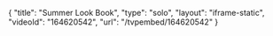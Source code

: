 {
    "title": "Summer Look Book",
    "type": "solo",
    "layout": "iframe-static",
    "videoId": "164620542",
    "url": "\/tvpembed\/164620542"
}
